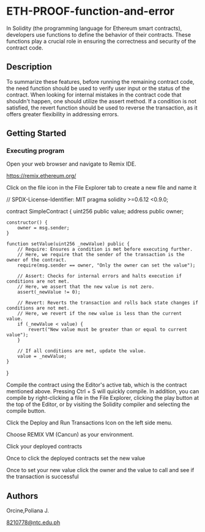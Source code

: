 # ETH-PROOF-function-and-error

In Solidity (the programming language for Ethereum smart contracts), developers use functions to define the behavior of their contracts. These functions play a crucial role in ensuring the correctness and security of the contract code. 

## Description

To summarize these features, before running the remaining contract code, the need function should be used to verify user input or the status of the contract. When looking for internal mistakes in the contract code that shouldn't happen, one should utilize the assert method. If a condition is not satisfied, the revert function should be used to reverse the transaction, as it offers greater flexibility in addressing errors.

## Getting Started

### Executing program

Open your web browser and navigate to Remix IDE. 

https://remix.ethereum.org/

Click on the file icon in the File Explorer tab to create a new file and name it 


// SPDX-License-Identifier: MIT
pragma solidity >=0.6.12 <0.9.0;

contract SimpleContract {
    uint256 public value;
    address public owner;

    constructor() {
        owner = msg.sender;
    }

    function setValue(uint256 _newValue) public {
        // Require: Ensures a condition is met before executing further.
        // Here, we require that the sender of the transaction is the owner of the contract.
        require(msg.sender == owner, "Only the owner can set the value");

        // Assert: Checks for internal errors and halts execution if conditions are not met.
        // Here, we assert that the new value is not zero.
        assert(_newValue != 0);

        // Revert: Reverts the transaction and rolls back state changes if conditions are not met.
        // Here, we revert if the new value is less than the current value.
        if (_newValue < value) {
            revert("New value must be greater than or equal to current value");
        }

        // If all conditions are met, update the value.
        value = _newValue;
    }
}

Compile the contract using the Editor's active tab, which is the contract mentioned above.
Pressing Ctrl + S will quickly compile. In addition, you can compile by right-clicking a file in the File Explorer, clicking the play button at the top of the Editor, or by visiting the Solidity compiler and selecting the compile button.

Click the Deploy and Run Transactions Icon on the left side menu.

Choose REMIX VM (Cancun) as your environment.

Click your deployed contracts

Once to click the deployed contracts set the new value

Once to set your new value click the owner and the value to call and see if the transaction is successful

## Authors

Orcine,Poliana J.

8210778@ntc.edu.ph
